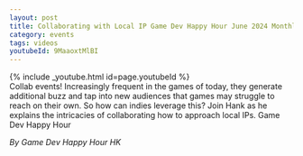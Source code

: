 ```yaml
---
layout: post
title: Collaborating with Local IP Game Dev Happy Hour June 2024 Monthly
category: events
tags: videos
youtubeId: 9MaaoxtMlBI
---
```


{% include _youtube.html id=page.youtubeId %}
<br />
Collab events! Increasingly frequent in the games of today, they generate additional buzz and tap into new audiences that games may struggle to reach on their own. So how can indies leverage this? Join Hank as he explains the intricacies of collaborating how to approach local IPs. Game Dev Happy Hour

_By Game Dev Happy Hour HK_